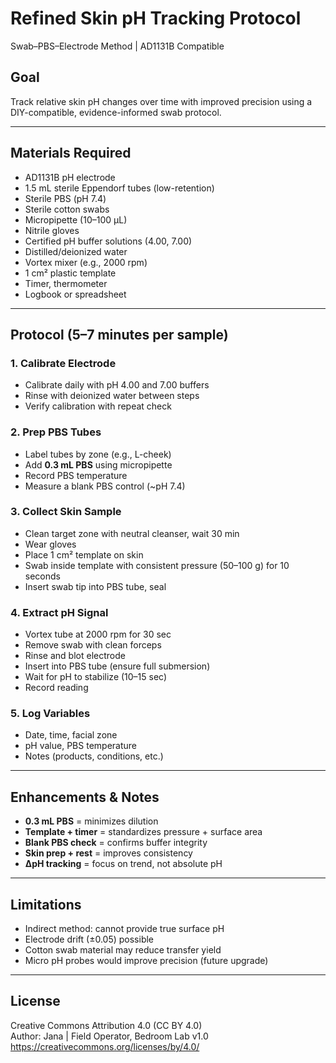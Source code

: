 # Refined Skin pH Tracking Protocol  
Swab–PBS–Electrode Method | AD1131B Compatible

## Goal
Track relative skin pH changes over time with improved precision using a DIY-compatible, evidence-informed swab protocol.

---

## Materials Required

- AD1131B pH electrode
- 1.5 mL sterile Eppendorf tubes (low-retention)
- Sterile PBS (pH 7.4)
- Sterile cotton swabs
- Micropipette (10–100 µL)
- Nitrile gloves
- Certified pH buffer solutions (4.00, 7.00)
- Distilled/deionized water
- Vortex mixer (e.g., 2000 rpm)
- 1 cm² plastic template
- Timer, thermometer
- Logbook or spreadsheet

---

## Protocol (5–7 minutes per sample)

### 1. Calibrate Electrode
- Calibrate daily with pH 4.00 and 7.00 buffers
- Rinse with deionized water between steps
- Verify calibration with repeat check

### 2. Prep PBS Tubes
- Label tubes by zone (e.g., L-cheek)
- Add **0.3 mL PBS** using micropipette
- Record PBS temperature
- Measure a blank PBS control (~pH 7.4)

### 3. Collect Skin Sample
- Clean target zone with neutral cleanser, wait 30 min
- Wear gloves
- Place 1 cm² template on skin
- Swab inside template with consistent pressure (50–100 g) for 10 seconds
- Insert swab tip into PBS tube, seal

### 4. Extract pH Signal
- Vortex tube at 2000 rpm for 30 sec
- Remove swab with clean forceps
- Rinse and blot electrode
- Insert into PBS tube (ensure full submersion)
- Wait for pH to stabilize (10–15 sec)
- Record reading

### 5. Log Variables
- Date, time, facial zone
- pH value, PBS temperature
- Notes (products, conditions, etc.)

---

## Enhancements & Notes

- **0.3 mL PBS** = minimizes dilution
- **Template + timer** = standardizes pressure + surface area
- **Blank PBS check** = confirms buffer integrity
- **Skin prep + rest** = improves consistency
- **ΔpH tracking** = focus on trend, not absolute pH

---

## Limitations

- Indirect method: cannot provide true surface pH
- Electrode drift (±0.05) possible
- Cotton swab material may reduce transfer yield
- Micro pH probes would improve precision (future upgrade)

---

## License
Creative Commons Attribution 4.0 (CC BY 4.0)  
Author: Jana | Field Operator, Bedroom Lab v1.0  
https://creativecommons.org/licenses/by/4.0/
